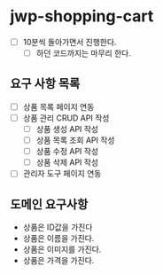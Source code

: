 # jwp-shopping-cart

- [ ] 10분씩 돌아가면서 진행한다.
    - [ ] 하던 코드까지는 마무리 한다.

## 요구 사항 목록
- [ ] 상품 목록 페이지 연동
- [ ] 상품 관리 CRUD API 작성
  - [ ] 상품 생성 API 작성
  - [ ] 상품 목록 조회 API 작성
  - [ ] 상품 수정 API 작성
  - [ ] 상품 삭제 API 작성
- [ ] 관리자 도구 페이지 연동

## 도메인 요구사항
- 상품은 ID값을 가진다
- 상품은 이름을 가진다.
- 상품은 이미지를 가진다.
- 상품은 가격을 가진다.
